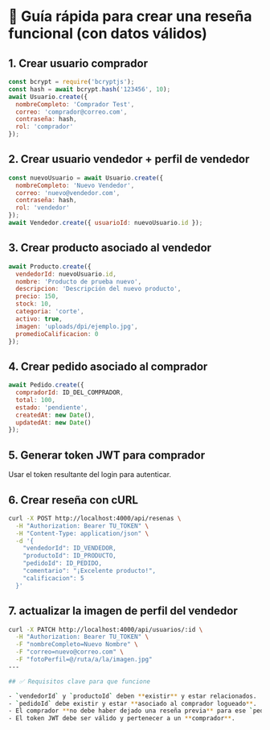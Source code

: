# 📝 Guía rápida para crear una reseña funcional (con datos válidos)

## 1. Crear usuario comprador
```js
const bcrypt = require('bcryptjs');
const hash = await bcrypt.hash('123456', 10);
await Usuario.create({
  nombreCompleto: 'Comprador Test',
  correo: 'comprador@correo.com',
  contraseña: hash,
  rol: 'comprador'
});
```

## 2. Crear usuario vendedor + perfil de vendedor
```js
const nuevoUsuario = await Usuario.create({
  nombreCompleto: 'Nuevo Vendedor',
  correo: 'nuevo@vendedor.com',
  contraseña: hash,
  rol: 'vendedor'
});
await Vendedor.create({ usuarioId: nuevoUsuario.id });
```

## 3. Crear producto asociado al vendedor
```js
await Producto.create({
  vendedorId: nuevoUsuario.id,
  nombre: 'Producto de prueba nuevo',
  descripcion: 'Descripción del nuevo producto',
  precio: 150,
  stock: 10,
  categoria: 'corte',
  activo: true,
  imagen: 'uploads/dpi/ejemplo.jpg',
  promedioCalificacion: 0
});
```

## 4. Crear pedido asociado al comprador
```js
await Pedido.create({
  compradorId: ID_DEL_COMPRADOR,
  total: 100,
  estado: 'pendiente',
  createdAt: new Date(),
  updatedAt: new Date()
});
```

## 5. Generar token JWT para comprador
Usar el token resultante del login para autenticar.

## 6. Crear reseña con cURL
```bash
curl -X POST http://localhost:4000/api/resenas \
  -H "Authorization: Bearer TU_TOKEN" \
  -H "Content-Type: application/json" \
  -d '{
    "vendedorId": ID_VENDEDOR,
    "productoId": ID_PRODUCTO,
    "pedidoId": ID_PEDIDO,
    "comentario": "¡Excelente producto!",
    "calificacion": 5
  }'
```
## 7. actualizar la imagen de perfil del vendedor
```bash
curl -X PATCH http://localhost:4000/api/usuarios/:id \
  -H "Authorization: Bearer TU_TOKEN" \
  -F "nombreCompleto=Nuevo Nombre" \
  -F "correo=nuevo@correo.com" \
  -F "fotoPerfil=@/ruta/a/la/imagen.jpg"
---

## ✅ Requisitos clave para que funcione

- `vendedorId` y `productoId` deben **existir** y estar relacionados.
- `pedidoId` debe existir y estar **asociado al comprador logueado**.
- El comprador **no debe haber dejado una reseña previa** para ese `pedidoId`.
- El token JWT debe ser válido y pertenecer a un **comprador**.
